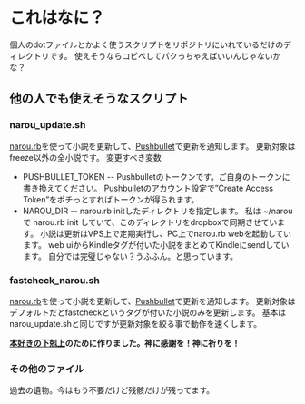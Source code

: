 # これはなに？
個人のdotファイルとかよく使うスクリプトをリポジトリにいれているだけのディレクトリです。
使えそうならコピペしてパクっちゃえばいいんじゃないかな？

## 他の人でも使えそうなスクリプト

### narou_update.sh
[narou.rb](https://github.com/whiteleaf7/narou/wiki)を使って小説を更新して、[Pushbullet](https://www.pushbullet.com/)で更新を通知します。
更新対象はfreeze以外の全小説です。
変更すべき変数
- PUSHBULLET_TOKEN
-- Pushbulletのトークンです。ご自身のトークンに書き換えてください。
[Pushbulletのアカウント設定](https://www.pushbullet.com/#settings/account)で”Create Access Token”をポチっとすればトークンが得られます。
- NAROU_DIR
-- narou.rb initしたディレクトリを指定します。
私は ~/narou で narou.rb init していて、このディレクトリをdropboxで同期させています。
小説は更新はVPS上で定期実行し、PC上でnarou.rb webを起動しています。
web uiからKindleタグが付いた小説をまとめてKindleにsendしています。
自分では完璧じゃない？うふふん。と思っています。

### fastcheck_narou.sh
[narou.rb](https://github.com/whiteleaf7/narou/wiki)を使って小説を更新して、[Pushbullet](https://www.pushbullet.com/)で更新を通知します。
更新対象はデフォルトだとfastcheckというタグが付いた小説のみを更新します。
基本はnarou_update.shと同じですが更新対象を絞る事で動作を速くします。

 **[本好きの下剋上](http://ncode.syosetu.com/n4830bu/)のために作りました。神に感謝を！神に祈りを！**

### その他のファイル
過去の遺物。今はもう不要だけど残骸だけが残ってます。

